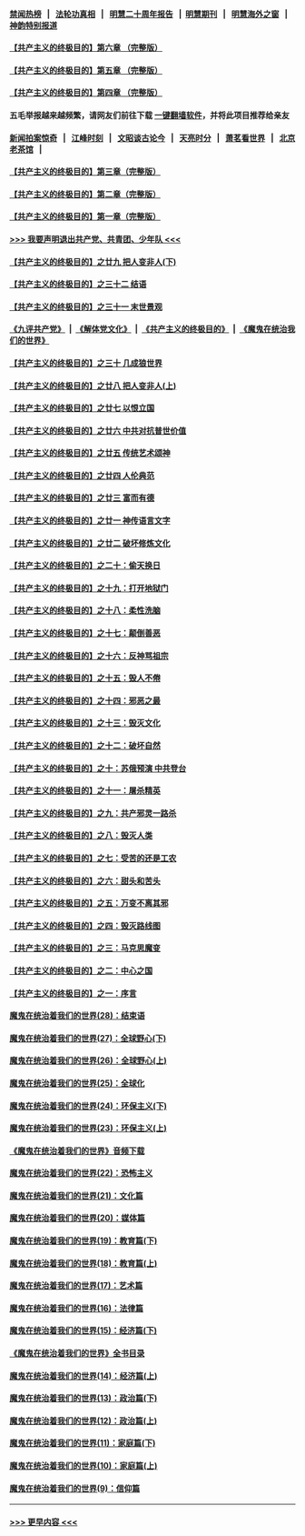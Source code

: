 #### [禁闻热榜](热点新闻.md?=0)  &nbsp;&nbsp;|&nbsp;&nbsp; [法轮功真相](https://github.com/gfw-breaker/truth/blob/master/README.md?=0) &nbsp;&nbsp;|&nbsp;&nbsp; [明慧二十周年报告](https://github.com/gfw-breaker/mh-reports/blob/master/README.md?=0) &nbsp;&nbsp;|&nbsp;&nbsp;[明慧期刊](https://github.com/gfw-breaker/mh-qikan) &nbsp;&nbsp;|&nbsp;&nbsp; [明慧海外之窗](https://github.com/gfw-breaker/mh-news/blob/master/README.md?=0) &nbsp;&nbsp;|&nbsp;&nbsp; [神韵特别报道](https://github.com/gfw-breaker/mh-news/blob/master/shenyun.md?=0)
#### [【共产主义的终极目的】第六章 （完整版）](../pages/nsc422/n11428913.md?t=02231931) 
#### [【共产主义的终极目的】第五章 （完整版）](../pages/nsc422/n11428912.md?t=02231931) 
#### [【共产主义的终极目的】第四章 （完整版）](../pages/nsc422/n11428907.md?t=02231931) 
#### 五毛举报越来越频繁，请网友们前往下载 [一键翻墙软件](https://github.com/gfw-breaker/ssr-accounts)，并将此项目推荐给亲友
#### [新闻拍案惊奇](https://github.com/gfw-breaker/banned-news/blob/master/pages/link4.md) &nbsp;&nbsp;|&nbsp;&nbsp; [江峰时刻](https://github.com/gfw-breaker/banned-news/blob/master/pages/link4.md) &nbsp;&nbsp;|&nbsp;&nbsp; [文昭谈古论今](https://github.com/gfw-breaker/banned-news/blob/master/pages/link4.md) &nbsp;&nbsp;|&nbsp;&nbsp; [天亮时分](https://github.com/gfw-breaker/banned-news/blob/master/pages/link4.md) &nbsp;&nbsp;|&nbsp;&nbsp; [萧茗看世界](https://github.com/gfw-breaker/banned-news/blob/master/pages/link4.md) &nbsp;&nbsp;|&nbsp;&nbsp; [北京老茶馆](https://github.com/gfw-breaker/banned-news/blob/master/pages/link4.md) &nbsp;&nbsp;|&nbsp;&nbsp; 
#### [【共产主义的终极目的】第三章（完整版）](../pages/nsc422/n11428848.md?t=02231931) 
#### [【共产主义的终极目的】第二章（完整版）](../pages/nsc422/n11428831.md?t=02231931) 
#### [【共产主义的终极目的】第一章（完整版）](../pages/nsc422/n11417651.md?t=02231931) 
#### [>>> 我要声明退出共产党、共青团、少年队 <<<](https://github.com/begood0513/goodnews/blob/master/quit/letter.md) 
#### [【共产主义的终极目的】之廿九 把人变非人(下)](../pages/nsc422/n11344140.md?t=02231931) 
#### [【共产主义的终极目的】之三十二 结语](../pages/nsc422/n11360535.md?t=02231931) 
#### [【共产主义的终极目的】之三十一 末世景观](../pages/nsc422/n11351129.md?t=02231931) 
#### [《九评共产党》](https://github.com/begood0513/9ping.md/blob/master/README.md) &nbsp;|&nbsp; [《解体党文化》](../../../../jtdwh.md/blob/master/README.md)  &nbsp;|&nbsp; [《共产主义的终极目的》](../../../../gczydzjmd.md/blob/master/README.md) &nbsp;|&nbsp; [《魔鬼在统治我们的世界》](../../../../mgztzwmdsj.md/blob/master/README.md) 
#### [【共产主义的终极目的】之三十 几成狼世界](../pages/nsc422/n11348280.md?t=02231931) 
#### [【共产主义的终极目的】之廿八 把人变非人(上)](../pages/nsc422/n11340492.md?t=02231931) 
#### [【共产主义的终极目的】之廿七 以恨立国](../pages/nsc422/n11336944.md?t=02231931) 
#### [【共产主义的终极目的】之廿六 中共对抗普世价值](../pages/nsc422/n11324785.md?t=02231931) 
#### [【共产主义的终极目的】之廿五 传统艺术颂神](../pages/nsc422/n11296396.md?t=02231931) 
#### [【共产主义的终极目的】之廿四 人伦典范](../pages/nsc422/n11296397.md?t=02231931) 
#### [【共产主义的终极目的】之廿三 富而有德](../pages/nsc422/n11283598.md?t=02231931) 
#### [【共产主义的终极目的】之廿一 神传语言文字](../pages/nsc422/n11263265.md?t=02231931) 
#### [【共产主义的终极目的】之廿二 破坏修炼文化](../pages/nsc422/n11245728.md?t=02231931) 
#### [【共产主义的终极目的】之二十：偷天换日](../pages/nsc422/n11238846.md?t=02231931) 
#### [【共产主义的终极目的】之十九：打开地狱门](../pages/nsc422/n11206376.md?t=02231931) 
#### [【共产主义的终极目的】之十八：柔性洗脑](../pages/nsc422/n11199994.md?t=02231931) 
#### [【共产主义的终极目的】之十七：颠倒善恶](../pages/nsc422/n11179782.md?t=02231931) 
#### [【共产主义的终极目的】之十六：反神骂祖宗](../pages/nsc422/n11166798.md?t=02231931) 
#### [【共产主义的终极目的】之十五：毁人不倦](../pages/nsc422/n11166792.md?t=02231931) 
#### [【共产主义的终极目的】之十四：邪恶之最](../pages/nsc422/n11150249.md?t=02231931) 
#### [【共产主义的终极目的】之十三：毁灭文化](../pages/nsc422/n11135227.md?t=02231931) 
#### [【共产主义的终极目的】之十二：破坏自然](../pages/nsc422/n11135214.md?t=02231931) 
#### [【共产主义的终极目的】之十：苏俄预演 中共登台](../pages/nsc422/n11118424.md?t=02231931) 
#### [【共产主义的终极目的】之十一：屠杀精英](../pages/nsc422/n11118442.md?t=02231931) 
#### [【共产主义的终极目的】之九：共产邪灵一路杀](../pages/nsc422/n11114139.md?t=02231931) 
#### [【共产主义的终极目的】之八：毁灭人类](../pages/nsc422/n11108503.md?t=02231931) 
#### [【共产主义的终极目的】之七：受苦的还是工农](../pages/nsc422/n11101809.md?t=02231931) 
#### [【共产主义的终极目的】之六：甜头和苦头](../pages/nsc422/n11096971.md?t=02231931) 
#### [【共产主义的终极目的】之五：万变不离其邪](../pages/nsc422/n11091285.md?t=02231931) 
#### [【共产主义的终极目的】之四：毁灭路线图](../pages/nsc422/n11086284.md?t=02231931) 
#### [【共产主义的终极目的】之三：马克思魔变](../pages/nsc422/n11061941.md?t=02231931) 
#### [【共产主义的终极目的】之二：中心之国](../pages/nsc422/n11047728.md?t=02231931) 
#### [【共产主义的终极目的】之一：序言](../pages/nsc422/n11086077.md?t=02231931) 
#### [魔鬼在统治着我们的世界(28)：结束语](../pages/nsc422/n10936246.md?t=02231931) 
#### [魔鬼在统治着我们的世界(27)：全球野心(下)](../pages/nsc422/n10928319.md?t=02231931) 
#### [魔鬼在统治着我们的世界(26)：全球野心(上)](../pages/nsc422/n10900318.md?t=02231931) 
#### [魔鬼在统治着我们的世界(25)：全球化](../pages/nsc422/n10788205.md?t=02231931) 
#### [魔鬼在统治着我们的世界(24)：环保主义(下)](../pages/nsc422/n10695307.md?t=02231931) 
#### [魔鬼在统治着我们的世界(23)：环保主义(上)](../pages/nsc422/n10688613.md?t=02231931) 
#### [《魔鬼在统治着我们的世界》音频下载](../pages/nsc422/n10635553.md?t=02231931) 
#### [魔鬼在统治着我们的世界(22)：恐怖主义](../pages/nsc422/n10614727.md?t=02231931) 
#### [魔鬼在统治着我们的世界(21)：文化篇](../pages/nsc422/n10597706.md?t=02231931) 
#### [魔鬼在统治着我们的世界(20)：媒体篇](../pages/nsc422/n10586579.md?t=02231931) 
#### [魔鬼在统治着我们的世界(19)：教育篇(下)](../pages/nsc422/n10564808.md?t=02231931) 
#### [魔鬼在统治着我们的世界(18)：教育篇(上)](../pages/nsc422/n10526970.md?t=02231931) 
#### [魔鬼在统治着我们的世界(17)：艺术篇](../pages/nsc422/n10499093.md?t=02231931) 
#### [魔鬼在统治着我们的世界(16)：法律篇](../pages/nsc422/n10485969.md?t=02231931) 
#### [魔鬼在统治着我们的世界(15)：经济篇(下)](../pages/nsc422/n10469975.md?t=02231931) 
#### [《魔鬼在统治着我们的世界》全书目录](../pages/nsc422/n10464261.md?t=02231931) 
#### [魔鬼在统治着我们的世界(14)：经济篇(上)](../pages/nsc422/n10457370.md?t=02231931) 
#### [魔鬼在统治着我们的世界(13)：政治篇(下)](../pages/nsc422/n10448270.md?t=02231931) 
#### [魔鬼在统治着我们的世界(12)：政治篇(上)](../pages/nsc422/n10444576.md?t=02231931) 
#### [魔鬼在统治着我们的世界(11)：家庭篇(下)](../pages/nsc422/n10440961.md?t=02231931) 
#### [魔鬼在统治着我们的世界(10)：家庭篇(上)](../pages/nsc422/n10435448.md?t=02231931) 
#### [魔鬼在统治着我们的世界(9)：信仰篇](../pages/nsc422/n10432159.md?t=02231931) 

----
#### [ >>> 更早内容 <<< ](../indexes/nsc422-earlier.md)
